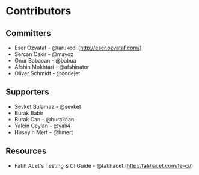 # Contributors

## Committers

* Eser Ozvataf - @larukedi (http://eser.ozvataf.com/)
* Sercan Cakir - @mayoz
* Onur Babacan - @babua
* Afshin Mokhtari - @afshinator
* Oliver Schmidt - @codejet

## Supporters

* Sevket Bulamaz - @sevket
* Burak Babir
* Burak Can - @burakcan
* Yalcin Ceylan - @yali4
* Huseyin Mert - @hmert

## Resources

* Fatih Acet's Testing & CI Guide - @fatihacet (http://fatihacet.com/fe-ci/)

